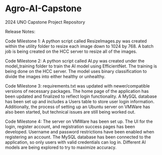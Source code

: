 # Agro-AI-Capstone
2024 UNO Capstone Project Repository

Release Notes:

Code Milestone 1:
A python script called ResizeImages.py was created within the utility folder to resize each image down to 1024 by 768. A batch job is being created on the HCC server to resize all of the images.

Code Milestone 2:
A python script called AI.py was created under the model_training folder to train the AI model using EfficientNet. The training is being done on the HCC server. The model uses binary classification to divide the images into either healthy or unhealthy.

Code Milestone 3:
requirements.txt was updated with newer/compatible versions of necessary packages. The home page of the application has been updated and finalized to reflect login functionality. A MySQL database has been set up and includes a Users table to store user login information. Additionally, the process of setting up an Ubuntu server on VMWare has also been started, but technical issues are still being worked out.

Code Milestone 4:
The server on VMWare has been set up. The UI for the login, register account, and registration success pages has been developed. Username and password restrictions have been enabled when registering an account. The MySQL database has been connected to the application, so only users with valid credentials can log in. Different AI models are being explored to try to maximize accuracy.

